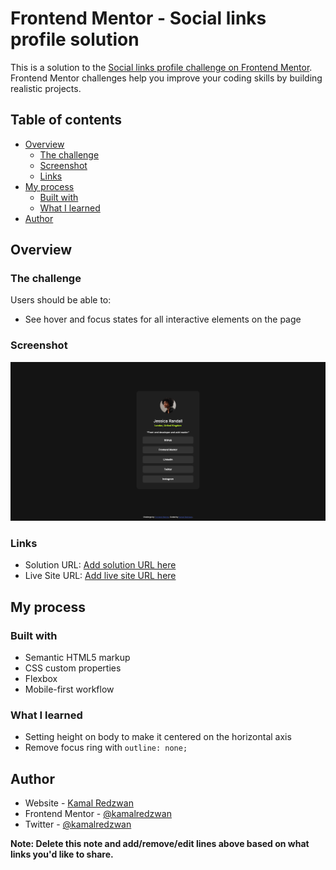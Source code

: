 # Frontend Mentor - Social links profile solution

This is a solution to the [Social links profile challenge on Frontend Mentor](https://www.frontendmentor.io/challenges/social-links-profile-UG32l9m6dQ). Frontend Mentor challenges help you improve your coding skills by building realistic projects.

## Table of contents

- [Overview](#overview)
  - [The challenge](#the-challenge)
  - [Screenshot](#screenshot)
  - [Links](#links)
- [My process](#my-process)
  - [Built with](#built-with)
  - [What I learned](#what-i-learned)
- [Author](#author)

## Overview

### The challenge

Users should be able to:

- See hover and focus states for all interactive elements on the page

### Screenshot

![](./screenshot.png)

### Links

- Solution URL: [Add solution URL here](https://your-solution-url.com)
- Live Site URL: [Add live site URL here](https://your-live-site-url.com)

## My process

### Built with

- Semantic HTML5 markup
- CSS custom properties
- Flexbox
- Mobile-first workflow

### What I learned

- Setting height on body to make it centered on the horizontal axis
- Remove focus ring with `outline: none;`

## Author

- Website - [Kamal Redzwan](https://www.kamalredzwan.com)
- Frontend Mentor - [@kamalredzwan](https://www.frontendmentor.io/profile/kmlrdzwn)
- Twitter - [@kamalredzwan](https://www.twitter.com/kamalredzwan)

**Note: Delete this note and add/remove/edit lines above based on what links you'd like to share.**
